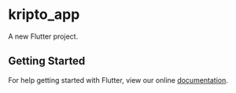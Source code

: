 # kripto_app

A new Flutter project.

## Getting Started

For help getting started with Flutter, view our online
[documentation](https://flutter.io/).
